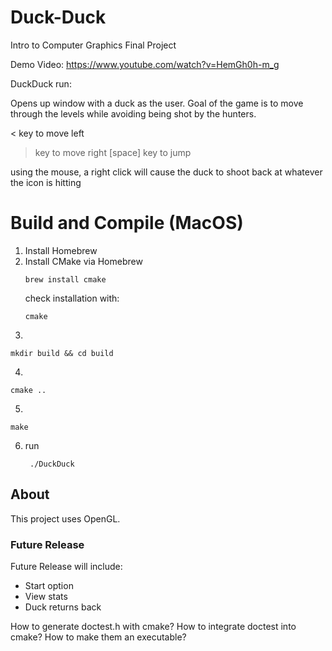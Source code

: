 # Duck-Duck
Intro to Computer Graphics Final Project


Demo Video:
https://www.youtube.com/watch?v=HemGh0h-m_g




DuckDuck run:

Opens up window with a duck as the user. Goal of the game is to move through the levels while avoiding being shot by the hunters.

< key to move left
> key to move right
[space] key to jump

using the mouse, a right click will cause the duck to shoot back at whatever the icon is hitting


# Build and Compile (MacOS)
1. Install Homebrew
2. Install CMake via Homebrew
    ```
    brew install cmake
    ```
    check installation with:
    ```
    cmake
    ```
3. 
```
mkdir build && cd build
```
4. 
```
cmake ..
```
5. 
```
make
```
6. run
   ``` 
    ./DuckDuck
    ```

## About
This project uses OpenGL.

### Future Release
Future Release will include:
- Start option
- View stats
- Duck returns back

How to generate doctest.h with cmake?
How to integrate doctest into cmake?
How to make them an executable?